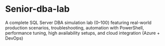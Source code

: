# Senior-dba-lab
A complete SQL Server DBA simulation lab (0–100) featuring real-world production scenarios, troubleshooting, automation with PowerShell, performance tuning, high availability setups, and cloud integration (Azure + DevOps)
